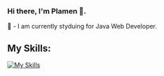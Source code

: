 ### Hi there, I'm Plamen 👋.
🌱 - I am currently styduing for Java Web Developer.

My Skills:
-
[![My Skills](https://skillicons.dev/icons?i=java,spring,mysql,idea,html,css&theme=dark)](https://skillicons.dev)


<!--
**PlamenPantaleev/PlamenPantaleev** is a ✨ _special_ ✨ repository because its `README.md` (this file) appears on your GitHub profile.

Here are some ideas to get you started:

- 🔭 I’m currently working on ...
- 🌱 I’m currently learning ...
- 👯 I’m looking to collaborate on ...
- 🤔 I’m looking for help with ...
- 💬 Ask me about ...
- 📫 How to reach me: ...
- 😄 Pronouns: ...
- ⚡ Fun fact: ...
-->
